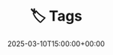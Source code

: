 ---
title: "🏷️ Tags"
date: 2025-03-10T15:00:00+00:00
url: "/tags"
description: "Tags - {{ .Site.Title }}"
draft: false
---